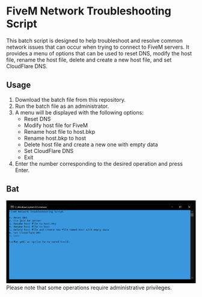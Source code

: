 # FiveM Network Troubleshooting Script

This batch script is designed to help troubleshoot and resolve common network issues that can occur when trying to connect to FiveM servers. It provides a menu of options that can be used to reset DNS, modify the host file, rename the host file, delete and create a new host file, and set CloudFlare DNS.

## Usage

1. Download the batch file from this repository.
2. Run the batch file as an administrator.
3. A menu will be displayed with the following options:
    - Reset DNS
    - Modify host file for FiveM
    - Rename host file to host.bkp
    - Rename host.bkp to host
    - Delete host file and create a new one with empty data
    - Set CloudFlare DNS
    - Exit
4. Enter the number corresponding to the desired operation and press Enter.

## Bat
![alt text](bat.PNG)
Please note that some operations require administrative privileges.
